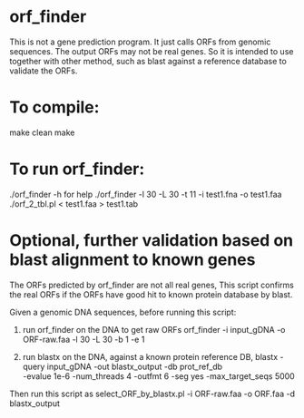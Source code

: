 # orf_finder
This is not a gene prediction program. It just calls ORFs from
genomic sequences. The output ORFs may not be real genes. So it 
is intended to use together with other method, such as blast against
a reference database to validate the ORFs.


# To compile:
make clean
make

# To run orf_finder:
./orf_finder -h for help
./orf_finder -l 30 -L 30 -t 11 -i test1.fna -o test1.faa
./orf_2_tbl.pl < test1.faa > test1.tab

# Optional, further validation based on blast alignment to known genes
The ORFs predicted by orf_finder are not all real genes,
This script confirms the real ORFs if the ORFs have good hit
to known protein database by blast.

Given a genomic DNA sequences, before running this script:
1) run orf_finder on the DNA to get raw ORFs
  orf_finder -i input_gDNA -o ORF-raw.faa -l 30 -L 30 -b 1 -e 1
  
2) run blastx on the DNA, against a known protein reference DB,
  blastx -query input_gDNA -out blastx_output -db prot_ref_db \
  -evalue 1e-6 -num_threads 4 -outfmt 6 -seg yes -max_target_seqs 5000

Then run this script as 
select_ORF_by_blastx.pl -i ORF-raw.faa -o ORF.faa -d blastx_output

